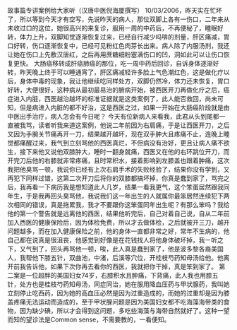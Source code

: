 故事篇专讲案例给大家听（汉唐中医倪海厦撰写）
10/03/2006，昨天实在忙坏了，所以等到今天才有空写，先说昨天的病人，那位双脚上各有一伤口，二年来从未收过口的这位，她很高兴的来复诊，服用一周的中药后，不再便秘了，睡眠好转，体力上升，双脚知觉逐渐恢复过来，已经自行减少吗啡的剂量，肝区痛减，胃口好转，伤口逐渐恢复中，已经可见粉红色肉芽长出来。病人除了内服汤剂，我还让她在伤口上先敷汉唐红，之后再用蔗糖细粉塞满伤口的凹，洞如此可以让伤口恢复更快。
大肠癌移转成肝癌肺癌的那位，吃一周中药后回诊，自诉身体逐渐好转，昨天晚上终于可以睡通宵了，肝区痛减轻许多脸上气色潮红色，这是做化疗以后，身体中毒的现象，我让他继续吃同样处方，双脚仍然冷，体力还未恢复，胃口好转，大便很好，这种病从最初最易治的腑病开始，被西医开刀再做化疗之后，癌症进入内脏，西医越治越坏的标准证据就是这类案例了，此人能否救回，尚未可知，但是病进入内脏的都不好治，这是西医之过，如果一开始在大肠癌阶段就是由中医出手治疗，病人怎会有今日呢？
今天有位新病人来看我，此君从头到尾都一直被我骂，读者听我来道这案例，他说二年前因为右肩痛，于是让西医开刀，之后又因为手腕关节痛再开一刀，结果越开越坏，现在双手肿大且疼痛不止，连晚上睡觉都痛醒过来，我气到立刻骂他的西医真烂，不但病没有治好，更且让病人痛不欲生，接下来他又说他双膝肿大，睡时一翻身就痛，西医又在他的右环跳位开刀，而开完刀后他的右膝就非常疼痛，且时常积水，接着影响到左膝盖也跟着肿痛，这次我把他臭骂一顿，我说你已经有上次右肩手术的失败经验了，结果你没有学到，又再犯下同样过错，这第二次开刀后将你的双膝都搞坏掉，你真是蠢到家了，骂完之后，我再看一下病历我是想知道此人几岁，结果一看我更气，这个笨蛋居然跟我同年生，于是我再回头臭骂他，我说我们这一年出生的人就属你最笨居然连续犯下两次相同的错误，真是拖累我，我才不要跟你这笨蛋同年出生呢？有那么笨吗？我给他的第一个警告就是远离他的西医，结果他听完后，自己对着自己说，自从二年前加入西医的健康保险后，因为体检免费，所以才去做体检，之后就被开三刀，越开问题越多，而在加入健康保险之前，他的身体一直都非常之好，常年不生病的，他自己都在说真是很沮丧，他感觉到好像是在花钱找人将他身体破坏掉，我ㄧ听之下，又气到了，回头再骂他一顿，唉，此人真是蠢到家了，他是波多黎各裔美国人，我帮他下膝五针，双曲池，中渚，后溪等穴位，开桂枝芍药知母汤给他。他离开前我告诉他，如果下次你再去看你的西医，我就把你干掉，真是笨到家了。 
第二案是一位超胖的美国妇女74岁，右膝积水且肿痛，下背痛，此人我也用膝五针，处方也是桂枝芍药知母汤，同症同治，她在服用降血压药与甲状腺药，我叫她立刻停止吃西药，因为她的高血压必然是因为过重造成的，而她的过重却是因为膝盖疼痛无法运动而造成的，至于甲状腺问题是因为美国妇女都不吃海藻海带类的食物，因为缺少碘，所以才会得到这问题，多吃些海藻与海带自然就好了。这种一望而知的望诊法是Common sense，不需要教的，一看便知。
